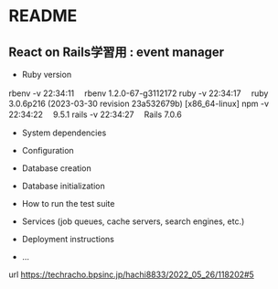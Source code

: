 # README

## React on Rails学習用 : event manager

* Ruby version

rbenv -v                                                                                             22:34:11
　rbenv 1.2.0-67-g3112172
ruby -v                                                                                                22:34:17
　ruby 3.0.6p216 (2023-03-30 revision 23a532679b) [x86_64-linux]
npm -v                                                                                                 22:34:22
　9.5.1
rails -v                                                                                               22:34:27
　Rails 7.0.6


* System dependencies

* Configuration

* Database creation

* Database initialization

* How to run the test suite

* Services (job queues, cache servers, search engines, etc.)

* Deployment instructions

* ...

url
https://techracho.bpsinc.jp/hachi8833/2022_05_26/118202#5
